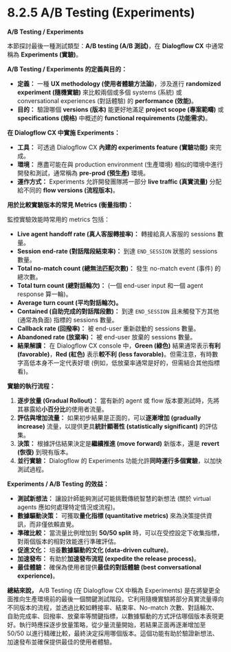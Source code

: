 # 8.2.5 A/B Testing (Experiments)

**A/B Testing / Experiments**

本節探討最後一種測試類型：**A/B testing (A/B 測試)**，在 **Dialogflow CX** 中通常稱為 **Experiments (實驗)**。

**A/B Testing / Experiments 的定義與目的：**

- **定義：** 一種 **UX methodology (使用者體驗方法論)**，涉及進行 **randomized experiment (隨機實驗)** 來比較兩個或多個 systems (系統) 或 conversational experiences (對話體驗) 的 **performance (效能)**。
- **目的：** 驗證哪個 **versions (版本)** 能更好地滿足 **project scope (專案範疇)** 或 **specifications (規格)** 中概述的 **functional requirements (功能需求)**。

**在 Dialogflow CX 中實施 Experiments：**

- **工具：** 可透過 Dialogflow CX **內建的 experiments feature (實驗功能)** 來完成。
- **環境：** 應盡可能在與 production environment (生產環境) 相似的環境中進行開發和測試，通常稱為 **pre-prod (預生產)** 環境。
- **運作方式：** Experiments 允許開發團隊將一部分 **live traffic (真實流量)** 分配給不同的 **flow versions (流程版本)**。

**用於比較實驗版本的常見 Metrics (衡量指標)：**

監控實驗效能時常用的 metrics 包括：

- **Live agent handoff rate (真人客服轉接率)：** 轉接給真人客服的 sessions 數量。
- **Session end-rate (對話階段結束率)：** 到達 `END_SESSION` 狀態的 sessions 數量。
- **Total no-match count (總無法匹配次數)：** 發生 no-match event (事件) 的總次數。
- **Total turn count (總對話輪次)：** (一個 end-user input 和一個 agent response 算一輪)。
- **Average turn count (平均對話輪次)。**
- **Contained (自助完成的對話階段數)：** 到達 `END_SESSION` 且未觸發下方其他 (通常為負面) 指標的 sessions 數量。
- **Callback rate (回撥率)：** 被 end-user 重新啟動的 sessions 數量。
- **Abandoned rate (放棄率)：** 被 end-user 放棄的 sessions 數量。
- **結果解讀：** 在 Dialogflow CX console 中，**Green (綠色)** 結果通常表示**有利 (favorable)**，**Red (紅色)** 表示**較不利 (less favorable)**。但需注意，有時數字高低本身不一定代表好壞 (例如，低放棄率通常是好的，但需結合其他指標看)。

**實驗的執行流程：**

1. **逐步放量 (Gradual Rollout)：** 當有新的 agent 或 flow 版本要測試時，先將其暴露給**小百分比**的使用者流量。
2. **評估與增加流量：** 如果初步結果是正面的，可以**逐漸增加 (gradually increase)** 流量，以提供更具**統計顯著性 (statistically significant)** 的評估集。
3. **決策：** 根據評估結果決定是**繼續推進 (move forward)** 新版本，還是 **revert (恢復)** 到現有版本。
4. **並行實驗：** Dialogflow 的 Experiments 功能允許**同時運行多個實驗**，以加快測試過程。

**Experiments / A/B Testing 的效益：**

- **測試新想法：** 讓設計師能夠測試可能挑戰傳統智慧的新想法 (關於 virtual agents 應如何處理特定情況或流程)。
- **數據驅動決策：** 可獲取**量化指標 (quantitative metrics)** 來為決策提供資訊，而非僅依賴直覺。
- **準確比較：** 當流量比例增加到 **50/50 split** 時，可以在受控設定下收集指標，對兩個版本的相對效能進行準確評估。
- **促進文化：** 培養**數據驅動的文化 (data-driven culture)**。
- **加速發布：** 有助於**加速發布流程 (expedite the release process)**。
- **最佳體驗：** 確保為使用者提供**最佳的對話體驗 (best conversational experience)**。

**總結來說，** A/B Testing (在 Dialogflow CX 中稱為 Experiments) 是在將變更全面推向生產環境前的最後一個關鍵測試階段。它利用隨機實驗將部分真實流量導向不同版本的流程，並透過比較如轉接率、結束率、No-match 次數、對話輪次、自助完成率、回撥率、放棄率等關鍵指標，以數據驅動的方式評估哪個版本表現更好。執行時應採逐步放量策略，從少量流量開始，若結果正面再逐漸增加至 50/50 以進行精確比較，最終決定採用哪個版本。這個功能有助於驗證新想法、加速發布並確保提供最佳的使用者體驗。
